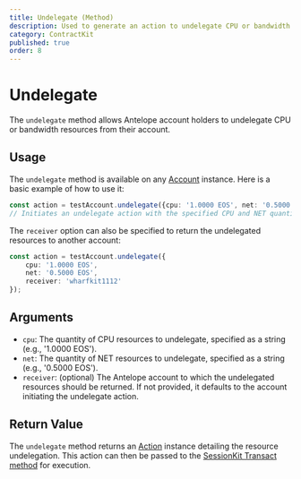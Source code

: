 ```yaml
---
title: Undelegate (Method)
description: Used to generate an action to undelegate CPU or bandwidth resources from an Antelope account.
category: ContractKit
published: true
order: 8
---
```


# Undelegate

The `undelegate` method allows Antelope account holders to undelegate CPU or bandwidth resources from their account.

## Usage

The `undelegate` method is available on any [Account](/docs/account-kit/account) instance. Here is a basic example of how to use it:

```typescript
const action = testAccount.undelegate({cpu: '1.0000 EOS', net: '0.5000 EOS'});
// Initiates an undelegate action with the specified CPU and NET quantities.
```

The `receiver` option can also be specified to return the undelegated resources to another account:

```typescript
const action = testAccount.undelegate({
    cpu: '1.0000 EOS',
    net: '0.5000 EOS',
    receiver: 'wharfkit1112'
});
```

## Arguments

- `cpu`: The quantity of CPU resources to undelegate, specified as a string (e.g., '1.0000 EOS').
- `net`: The quantity of NET resources to undelegate, specified as a string (e.g., '0.5000 EOS').
- `receiver`: (optional) The Antelope account to which the undelegated resources should be returned. If not provided, it defaults to the account initiating the undelegate action.

## Return Value

The `undelegate` method returns an [Action](/docs/antelope/action) instance detailing the resource undelegation. This action can then be passed to the [SessionKit Transact method](/docs/session-kit/transact) for execution.
